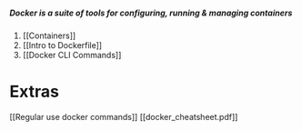 ##### Docker is a suite of tools for configuring, running & managing containers 

1. [[Containers]]
2. [[Intro to Dockerfile]]
3. [[Docker CLI Commands]]










# Extras
[[Regular use docker commands]]
[[docker_cheatsheet.pdf]]